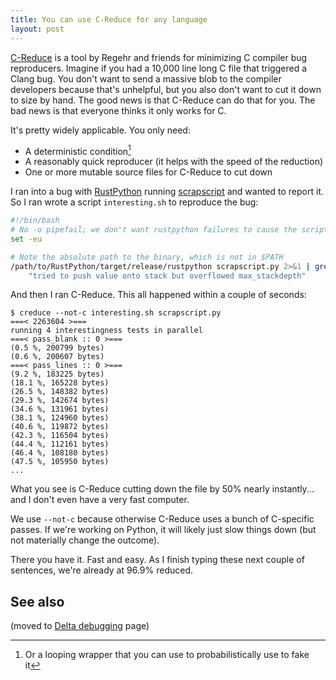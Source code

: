 ```yaml
---
title: You can use C-Reduce for any language
layout: post
---
```


[C-Reduce](https://github.com/csmith-project/creduce) is a tool by Regehr and
friends for minimizing C compiler bug reproducers. Imagine if you had a 10,000
line long C file that triggered a Clang bug. You don't want to send a massive
blob to the compiler developers because that's unhelpful, but you also don't
want to cut it down to size by hand. The good news is that C-Reduce can do that
for you. The bad news is that everyone thinks it only works for C.

It's pretty widely applicable. You only need:

* A deterministic condition[^loop]
* A reasonably quick reproducer (it helps with the speed of the reduction)
* One or more mutable source files for C-Reduce to cut down

[^loop]: Or a looping wrapper that you can use to probabilistically use to fake
    it

I ran into a bug with [RustPython](https://github.com/RustPython/RustPython)
running [scrapscript](https://github.com/tekknolagi/scrapscript) and wanted to
report it. So I ran wrote a script `interesting.sh` to reproduce the bug:

```bash
#!/bin/bash
# No -o pipefail; we don't want rustpython failures to cause the script to fail
set -eu

# Note the absolute path to the binary, which is not in $PATH
/path/to/RustPython/target/release/rustpython scrapscript.py 2>&1 | grep \
    "tried to push value onto stack but overflowed max_stackdepth"
```

And then I ran C-Reduce. This all happened within a couple of seconds:

```console
$ creduce --not-c interesting.sh scrapscript.py
===< 2263604 >===
running 4 interestingness tests in parallel
===< pass_blank :: 0 >===
(0.5 %, 200799 bytes)
(0.6 %, 200607 bytes)
===< pass_lines :: 0 >===
(9.2 %, 183225 bytes)
(18.1 %, 165228 bytes)
(26.5 %, 148382 bytes)
(29.3 %, 142674 bytes)
(34.6 %, 131961 bytes)
(38.1 %, 124960 bytes)
(40.6 %, 119872 bytes)
(42.3 %, 116504 bytes)
(44.4 %, 112161 bytes)
(46.4 %, 108180 bytes)
(47.5 %, 105950 bytes)
...
```

What you see is C-Reduce cutting down the file by 50% nearly instantly... and I
don't even have a very fast computer.

We use `--not-c` because otherwise C-Reduce uses a bunch of C-specific passes.
If we're working on Python, it will likely just slow things down (but not
materially change the outcome).

There you have it. Fast and easy. As I finish typing these next couple of
sentences, we're already at 96.9% reduced.

## See also

(moved to [Delta debugging](/delta/) page)
